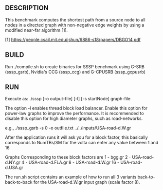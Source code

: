 ## DESCRIPTION

This benchmark computes the shortest path from a source node to all nodes in a directed graph with non-negative edge weights by using a modified near-far algorithm [1].

[1] https://people.csail.mit.edu/jshun/6886-s18/papers/DBGO14.pdf


## BUILD

Run ./compile.sh to create binaries for SSSP benchmark using G-SRB (sssp_gsrb), Nvidia's CCG (sssp_ccg) and G-CPUSRB (sssp_gcpusrb)

## RUN

Execute as: ./sssp [-o output-file] [-l] [-s startNode] graph-file 


The option -l  enables thread block load balancer. Enable this option for power-law graphs to improve the performance. It is recommended to disable this option for high diameter graphs, such as road-networks. 

e.g., ./sssp_gsrb -s 0 -o outfile.txt ../../inputs/USA-road-d.W.gr

After the application runs it will ask you for a block factor, this basically corresponds to NumTBs/SM for the volta can enter any value between 1 and 16

Graphs Corresponding to these block factors are
1 - bgg.gr
2 - USA-road-d.NY.gr
4 - USA-road-d.FLA.gr
8 - USA-road-d.W.gr
16 - USA-road-d.USA.gr

The run.sh script contains an example of how to run all 3 variants back-to-back-to-back for the USA-road-d.W.gr input graph (scale factor 8).